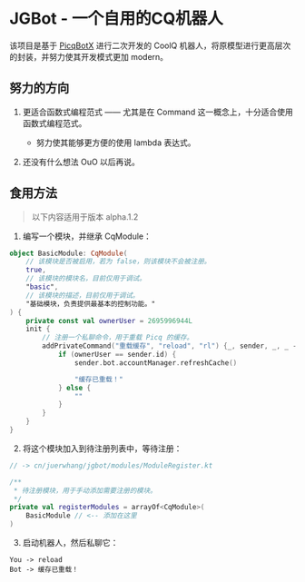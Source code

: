# JGBot - 一个自用的CQ机器人

该项目是基于 [PicqBotX](https://github.com/HyDevelop/PicqBotX) 进行二次开发的 CoolQ 机器人，将原模型进行更高层次的封装，并努力使其开发模式更加 modern。

## 努力的方向

1. 更适合函数式编程范式 —— 尤其是在 Command 这一概念上，十分适合使用函数式编程范式。
    - 努力使其能够更方便的使用 lambda 表达式。

2. 还没有什么想法 OuO 以后再说。

## 食用方法

> 以下内容适用于版本 alpha.1.2

1. 编写一个模块，并继承 CqModule：
```kotlin
object BasicModule: CqModule(
    // 该模块是否被启用，若为 false，则该模块不会被注册。
    true,
    // 该模块的模块名，目前仅用于调试。
    "basic",
    // 该模块的描述，目前仅用于调试。
    "基础模块，负责提供最基本的控制功能。"
) {
    private const val ownerUser = 2695996944L
    init {
        // 注册一个私聊命令，用于重载 Picq 的缓存。
        addPrivateCommand("重载缓存", "reload", "rl") {_, sender, _, _ ->
            if (ownerUser == sender.id) {
                sender.bot.accountManager.refreshCache()

                "缓存已重载！"
            } else {
                ""
            }
        }
    }
}
```

2. 将这个模块加入到待注册列表中，等待注册：
```kotlin
// -> cn/juerwhang/jgbot/modules/ModuleRegister.kt

/**
 * 待注册模块，用于手动添加需要注册的模块。
 */
private val registerModules = arrayOf<CqModule>(
    BasicModule // <-- 添加在这里
)
```

3. 启动机器人，然后私聊它：
```text
You -> reload
Bot -> 缓存已重载！
```